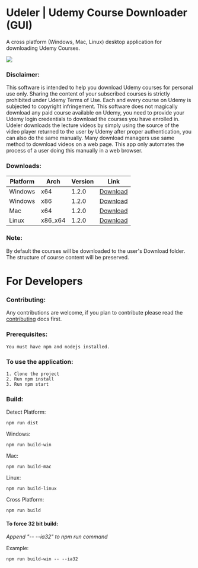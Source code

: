 # Udeler | Udemy Course Downloader (GUI)
A cross platform (Windows, Mac, Linux) desktop application for downloading Udemy Courses.

![](https://i.imgur.com/nsaAgDU.gif)

### Disclaimer: 
This software is intended to help you download Udemy courses for personal use only. Sharing the content of your subscribed courses is strictly prohibited under Udemy Terms of Use. Each and every course on Udemy is subjected to copyright infringement. 
This software does not magically download any paid course available on Udemy, you need to provide your Udemy login credentials to download the courses you have enrolled in. Udeler downloads the lecture videos by simply using the source of the video player returned to the user by Udemy after proper authentication, you can also do the same manually. Many download managers use same method to download videos on a web page. This app only automates the process of a user doing this manually in a web browser. 

### Downloads:

| Platform | Arch | Version | Link|
| --- | --- | --- | --- |
| Windows | x64 | 1.2.0 | [Download](https://github.com/FaisalUmair/udemy-downloader-gui/releases/download/v1.2.0/Udeler-Setup-1.2.0-windows-x64.exe)|
| Windows | x86 | 1.2.0 | [Download](https://github.com/FaisalUmair/udemy-downloader-gui/releases/download/v1.2.0/Udeler-Setup-1.2.0-windows-x86.exe)|
| Mac | x64 | 1.2.0 | [Download](https://github.com/FaisalUmair/udemy-downloader-gui/releases/download/v1.2.0/Udeler-1.2.0-mac.zip)|
| Linux | x86_x64 | 1.2.0 | [Download](https://github.com/FaisalUmair/udemy-downloader-gui/releases/download/v1.2.0/Udeler-1.2.0-linux-x86_x64.AppImage)|

### Note: 
By default the courses will be downloaded to the user's Download folder. The structure of course content will be preserved.

# For Developers

### Contributing:
Any contributions are welcome, if you plan to contribute please read the [contributing](https://github.com/FaisalUmair/udemy-downloader-gui/blob/master/CONTRIBUTING.md) docs first.

### Prerequisites:
```
You must have npm and nodejs installed.
```
### To use the application:
``` 
1. Clone the project
2. Run npm install 
3. Run npm start
```
### Build:
Detect Platform:
``` 
npm run dist
``` 
Windows:
``` 
npm run build-win
``` 
Mac:
``` 
npm run build-mac
``` 
Linux:
``` 
npm run build-linux
``` 
Cross Platform:
``` 
npm run build
``` 
#### To force 32 bit build:
*Append "-- --ia32" to npm run command*

Example:
``` 
npm run build-win -- --ia32
```
